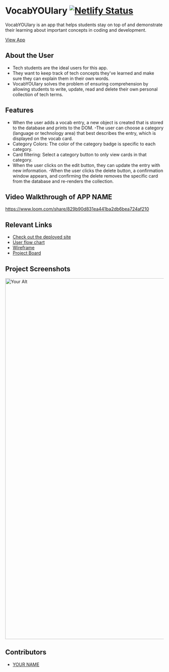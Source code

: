 # VocabYOUlary  [![Netlify Status](https://api.netlify.com/api/v1/badges/4ab7e730-7ed3-4cfd-a988-66195e79a991/deploy-status)](https://app.netlify.com/sites/drt-sortinghat/deploys)

VocabYOUlary is an app that helps students stay on top of and demonstrate their learning about important concepts in coding and development.

[View App](#your-link)

## About the User
- Tech students are the ideal users for this app.
- They want to keep track of tech concepts they've learned and make sure they can explain them in their own words.
- VocabYOUlary solves the problem of ensuring comprehension by allowing students to write, update, read and delete their own personal collection of tech terms.

## Features
- When the user adds a vocab entry, a new object is created that is stored to the database and prints to the DOM.
-The user can choose a category (language or technology area) that best describes the entry, which is displayed on the vocab card.
- Category Colors: The color of the category badge is specific to each category.
- Card filtering: Select a category button to only view cards in that category.
- When the user clicks on the edit button, they can update the entry with new information.
-When the user clicks the delete button, a confirmation window appears, and confirming the delete removes the specific card from the database and re-renders the collection.

## Video Walkthrough of APP NAME <!-- A loom link is sufficient -->
https://www.loom.com/share/829b90d831ea441ba2db6bea724af210

## Relevant Links 
- [Check out the deployed site](#your-link)
- [User flow chart](#https://www.figma.com/file/AGKvjYrkqzokECfVBx9P4Y/Vocab-flow?type=whiteboard&node-id=0%3A1&t=6KYQ1YOQsMQ5u61S-1)
- [Wireframe](#https://www.figma.com/file/IW4jF3GnzCFLYbEXlgFNIZ/MVP?type=design&node-id=0-1&mode=design&t=kMpLJzS2GQG1LV2w-0)
- [Project Board](#your-link)

## Project Screenshots <!-- These can be inside of your project. Look at the repos from class and see how the images are included in the readme -->
<img width="1148" alt="Your Alt" src="your-link.png">

## Contributors
- [YOUR NAME](https://github.com/your-github-url)
